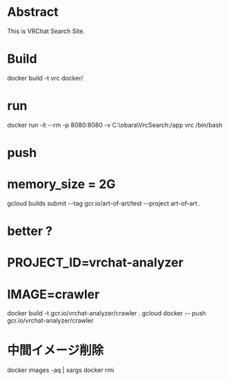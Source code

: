 # Abstract
This is VRChat Search Site.

# Build
docker build -t vrc docker/

# run
docker run -it --rm -p 8080:8080 -v C:\obara\VrcSearch:/app vrc /bin/bash

# push
# memory_size = 2G
gcloud builds submit --tag gcr.io/art-of-art/test --project art-of-art .

# better ?
# PROJECT_ID=vrchat-analyzer
# IMAGE=crawler

docker build -t gcr.io/vrchat-analyzer/crawler .
gcloud docker -- push gcr.io/vrchat-analyzer/crawler

# 中間イメージ削除
docker images -aq | xargs docker rmi
